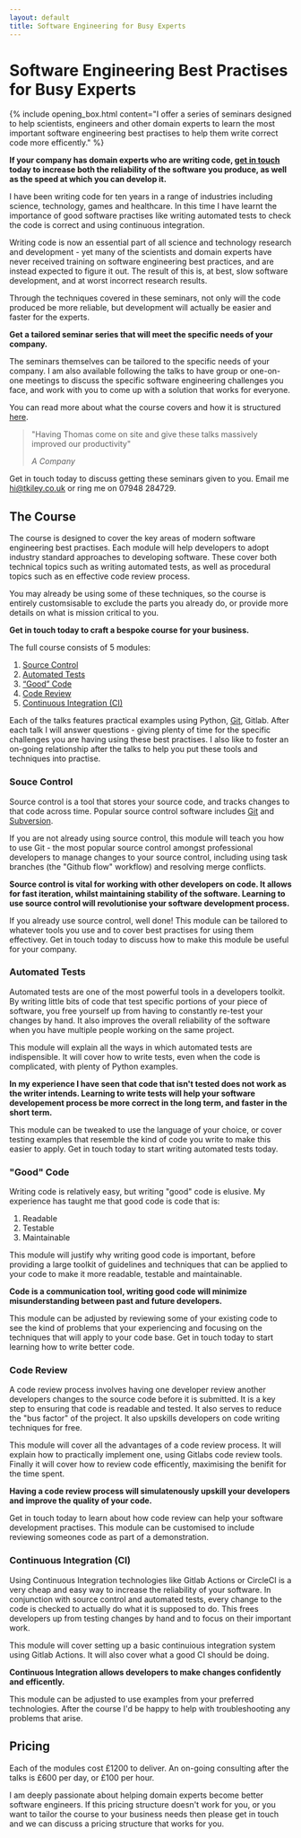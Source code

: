 ```yaml
---
layout: default
title: Software Engineering for Busy Experts
---
```

# Software Engineering Best Practises for Busy Experts

{% include opening_box.html content="I offer a series of seminars designed to help scientists, engineers and other domain experts to learn the most important software engineering best practises to help them write correct code more efficently." %}

**If your company has domain experts who are writing code, [get in touch](mailto:hi@tkiley.co.uk) today to increase both the reliability of the software you produce, as well as the speed at which you can develop it.**

I have been writing code for ten years in a range of industries including science, technology, games and healthcare. In this time I have learnt the importance of good software practises like writing automated tests to check the code is correct and using continuous integration.

Writing code is now an essential part of all science and technology research and development - yet many of the scientists and domain experts have never received training on software engineering best practices, and are instead expected to figure it out. The result of this is, at best, slow software development, and at worst incorrect research results.

Through the techniques covered in these seminars, not only will the code produced be more reliable, but development will actually be easier and faster for the experts.

**Get a tailored seminar series that will meet the specific needs of your company.**

The seminars themselves can be tailored to the specific needs of your company. I am also available following the talks to have group or one-on-one meetings to discuss the specific software engineering challenges you face, and work with you to come up with a solution that works for everyone.

You can read more about what the course covers and how it is structured [here](#the-course).

> "Having Thomas come on site and give these talks massively improved our productivity"
>
> *A Company*

Get in touch today to discuss getting these seminars given to you. Email me [hi@tkiley.co.uk](mailto:hi@tkiley.co.uk) or ring me on 07948 284729.

## The Course

The course is designed to cover the key areas of modern software engineering best practises. Each module will help developers to adopt industry standard approaches to developing software. These cover both technical topics such as writing automated tests, as well as procedural topics such as en effective code review process.

You may already be using some of these techniques, so the course is entirely customsisable to exclude the parts you already do, or provide more details on what is mission critical to you.

**Get in touch today to craft a bespoke course for your business.**

The full course consists of 5 modules:

 1. [Source Control](#source-control)
 2. [Automated Tests](#automated-tests)
 3. [“Good” Code](#good-code)
 4. [Code Review](#code-review)
 5. [Continuous Integration (CI)](#continuous-integration-ci)

 Each of the talks features practical examples using Python, [Git](https://git-scm.com/), Gitlab. After each talk I will answer questions - giving plenty of time for the specific challenges you are having using these best practises. I also like to foster an on-going relationship after the talks to help you put these tools and techniques into practise.

### Souce Control

Source control is a tool that stores your source code, and tracks changes to that code across time. Popular source control software includes [Git](https://git-scm.com/) and [Subversion](https://subversion.apache.org/).

If you are not already using source control, this module will teach you how to use Git - the most popular source control amongst professional developers to manage changes to your source control, including using task branches (the "Github flow" workflow) and resolving merge conflicts.

**Source control is vital for working with other developers on code. It allows for fast iteration, whilst maintaining stability of the software. Learning to use source control will revolutionise your software development process.**

If you already use source control, well done! This module can be tailored to whatever tools you use and to cover best practises for using them effectivey. Get in touch today to discuss how to make this module be useful for your company.

### Automated Tests

Automated tests are one of the most powerful tools in a developers toolkit. By writing little bits of code that test specific portions of your piece of software, you free yourself up from having to constantly re-test your changes by hand. It also improves the overall reliability of the software when you have multiple people working on the same project.

This module will explain all the ways in which automated tests are indispensible. It will cover how to write tests, even when the code is complicated, with plenty of Python examples.

**In my experience I have seen that code that isn't tested does not work as the writer intends. Learning to write tests will help your software developement process be more correct in the long term, and faster in the short term.**

This module can be tweaked to use the language of your choice, or cover testing examples that resemble the kind of code you write to make this easier to apply. Get in touch today to start writing automated tests today.

### "Good" Code

Writing code is relatively easy, but writing "good" code is elusive. My experience has taught me that good code is code that is:

1. Readable
2. Testable
3. Maintainable

This module will justify why writing good code is important, before providing a large toolkit of guidelines and techniques that can be applied to your code to make it more readable, testable and maintainable.

**Code is a communication tool, writing good code will minimize misunderstanding between past and future developers.**

This module can be adjusted by reviewing some of your existing code to see the kind of problems that your experiencing and focusing on the techniques that will apply to your code base. Get in touch today to start learning how to write better code.

### Code Review

A code review process involves having one developer review another developers changes to the source code before it is submitted. It is a key step to ensuring that code is readable and tested. It also serves to reduce the "bus factor" of the project. It also upskills developers on code writing techniques for free.

This module will cover all the advantages of a code review process. It will explain how to practically implement one, using Gitlabs code review tools. Finally it will cover how to review code efficently, maximising the benifit for the time spent.

**Having a code review process will simulatenously upskill your developers and improve the quality of your code.**

Get in touch today to learn about how code review can help your software development practises. This module can be customised to include reviewing someones code as part of a demonstration.

### Continuous Integration (CI)

Using Continuous Integration technologies like Gitlab Actions or CircleCI is a very cheap and easy way to increase the reliability of your software. In conjunction with source control and automated tests, every change to the code is checked to actually do what it is supposed to do. This frees developers up from testing changes by hand and to focus on their important work.

This module will cover setting up a basic continuious integration system using Gitlab Actions. It will also cover what a good CI should be doing.

**Continuous Integration allows developers to make changes confidently and efficently.**

This module can be adjusted to use examples from your preferred technologies. After the course I'd be happy to help with troubleshooting any problems that arise.


## Pricing

Each of the modules cost £1200 to deliver. An on-going consulting after the talks is £600 per day, or £100 per hour.

I am deeply passionate about helping domain experts become better software engineers. If this pricing structure doesn't work for you, or you want to tailor the course to your business needs then please get in touch and we can discuss a pricing structure that works for you.